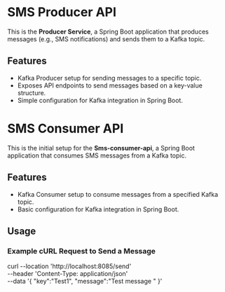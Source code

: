 
# SMS Producer API
This is the **Producer Service**, a Spring Boot application that produces messages (e.g., SMS notifications) and sends them to a Kafka topic.

## Features
- Kafka Producer setup for sending messages to a specific topic.
- Exposes API endpoints to send messages based on a key-value structure.
- Simple configuration for Kafka integration in Spring Boot.


# SMS Consumer API

This is the initial setup for the **Sms-consumer-api**, a Spring Boot application that consumes SMS messages from a Kafka topic.

## Features
- Kafka Consumer setup to consume messages from a specified Kafka topic.
- Basic configuration for Kafka integration in Spring Boot.

## Usage

### Example cURL Request to Send a Message

curl --location 'http://localhost:8085/send' \
--header 'Content-Type: application/json' \
--data '{
    "key":"Test1",
    "message":"Test message "
}'
